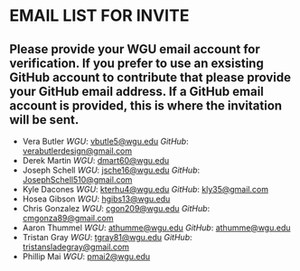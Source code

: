 # EMAIL LIST FOR INVITE
## Please provide your WGU email account for verification.  If you prefer to use an exsisting GitHub account to contribute that please provide your GitHub email address. If a GitHub email account is provided, this is where the invitation will be sent. 
* Vera Butler *WGU*: vbutle5@wgu.edu *GitHub*: verabutlerdesign@gmail.com 
* Derek Martin *WGU*: dmart60@wgu.edu
* Joseph Schell *WGU*: jsche16@wgu.edu *GitHub*: JosephSchell510@gmail.com
* Kyle Dacones *WGU*: kterhu4@wgu.edu *GitHub*: kly35@gmail.com
* Hosea Gibson *WGU*: hgibs13@wgu.edu
* Chris Gonzalez *WGU*: cgon209@wgu.edu *GitHub*: cmgonza89@gmail.com
* Aaron Thummel *WGU*: athumme@wgu.edu *GitHub*: athumme@wgu.edu
* Tristan Gray *WGU*: tgray81@wgu.edu *GitHub*: tristansladegray@gmail.com
* Phillip Mai *WGU*: pmai2@wgu.edu
